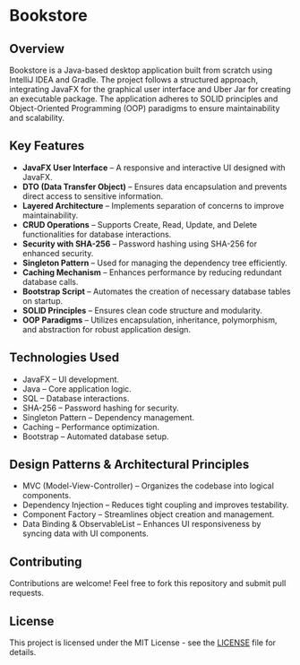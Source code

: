 # Bookstore

## Overview
Bookstore is a Java-based desktop application built from scratch using IntelliJ IDEA and Gradle. The project follows a structured approach, integrating JavaFX for the graphical user interface and Uber Jar for creating an executable package. The application adheres to SOLID principles and Object-Oriented Programming (OOP) paradigms to ensure maintainability and scalability.

## Key Features
- **JavaFX User Interface** – A responsive and interactive UI designed with JavaFX.
- **DTO (Data Transfer Object)** – Ensures data encapsulation and prevents direct access to sensitive information.
- **Layered Architecture** – Implements separation of concerns to improve maintainability.
- **CRUD Operations** – Supports Create, Read, Update, and Delete functionalities for database interactions.
- **Security with SHA-256** – Password hashing using SHA-256 for enhanced security.
- **Singleton Pattern** – Used for managing the dependency tree efficiently.
- **Caching Mechanism** – Enhances performance by reducing redundant database calls.
- **Bootstrap Script** – Automates the creation of necessary database tables on startup.
- **SOLID Principles** – Ensures clean code structure and modularity.
- **OOP Paradigms** – Utilizes encapsulation, inheritance, polymorphism, and abstraction for robust application design.

## Technologies Used
- JavaFX – UI development.
- Java – Core application logic.
- SQL – Database interactions.
- SHA-256 – Password hashing for security.
- Singleton Pattern – Dependency management.
- Caching – Performance optimization.
- Bootstrap – Automated database setup.

## Design Patterns & Architectural Principles
- MVC (Model-View-Controller) – Organizes the codebase into logical components.
- Dependency Injection – Reduces tight coupling and improves testability.
- Component Factory – Streamlines object creation and management.
- Data Binding & ObservableList – Enhances UI responsiveness by syncing data with UI components.



## Contributing
Contributions are welcome! Feel free to fork this repository and submit pull requests.

## License
This project is licensed under the MIT License - see the [LICENSE](LICENSE) file for details.

